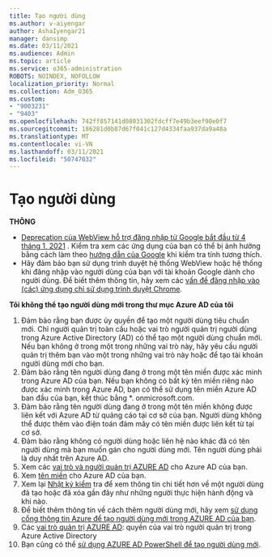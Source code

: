 ```yaml
---
title: Tạo người dùng
ms.author: v-aiyengar
author: AshaIyengar21
manager: dansimp
ms.date: 03/11/2021
ms.audience: Admin
ms.topic: article
ms.service: o365-administration
ROBOTS: NOINDEX, NOFOLLOW
localization_priority: Normal
ms.collection: Adm_O365
ms.custom:
- "9003231"
- "9403"
ms.openlocfilehash: 742ff857141d08031302fdcff7e49b3eef90e0f7
ms.sourcegitcommit: 186281d0b87d67f041c127d4334faa937da9a48a
ms.translationtype: MT
ms.contentlocale: vi-VN
ms.lasthandoff: 03/11/2021
ms.locfileid: "50747032"
---
```

# <a name="create-user"></a>Tạo người dùng

**THÔNG**

- [Deprecation của WebView hỗ trợ đăng nhập từ Google bắt đầu từ 4 tháng 1, 2021](https://docs.microsoft.com/azure/active-directory/external-identities/google-federation#deprecation-of-webview-sign-in-support) . Kiểm tra xem các ứng dụng của bạn có thể bị ảnh hưởng bằng cách làm theo [hướng dẫn của Google](https://go.microsoft.com/fwlink/?linkid=2157323) khi kiểm tra tính tương thích.
- Hãy đảm bảo bạn sử dụng trình duyệt hệ thống WebView hoặc hệ thống khi đăng nhập vào người dùng của bạn với tài khoản Google dành cho người dùng. Để biết thêm thông tin, hãy xem các [vấn đề đăng nhập vào (các) ứng dụng chỉ sử dụng trình duyệt Chrome](https://docs.microsoft.com/office365/troubleshoot/miscellaneous/chrome-behavior-affects-applications).

**Tôi không thể tạo người dùng mới trong thư mục Azure AD của tôi**

1. Đảm bảo rằng bạn được ủy quyền để tạo một người dùng tiêu chuẩn mới. Chỉ người quản trị toàn cầu hoặc vai trò người quản trị người dùng trong Azure Active Directory (AD) có thể tạo một người dùng chuẩn mới. Nếu bạn không ở trong một trong những vai trò này, hãy yêu cầu người quản trị thêm bạn vào một trong những vai trò này hoặc để tạo tài khoản người dùng mới cho bạn.
1. Đảm bảo rằng tên người dùng đang ở trong một tên miền được xác minh trong Azure AD của bạn. Nếu bạn không có bất kỳ tên miền riêng nào được xác minh trong Azure AD, bạn có thể sử dụng tên miền Azure AD ban đầu của bạn, kết thúc bằng *. onmicrosoft.com.
1. Đảm bảo rằng tên người dùng đang ở trong một tên miền không được liên kết với Azure AD từ quảng cáo tại cơ sở của bạn. Người dùng không thể được thêm vào điện toán đám mây có tên miền được liên kết từ tại cơ sở.
1. Đảm bảo rằng không có người dùng hoặc liên hệ nào khác đã có tên người dùng mà bạn muốn gán cho người dùng mới. Tên người dùng phải là duy nhất trên Azure AD.
1. Xem các [vai trò và người quản trị AZURE AD](https://portal.azure.com/#blade/Microsoft_AAD_IAM/ActiveDirectoryMenuBlade/RolesAndAdministrators) cho Azure AD của bạn.
1. Xem [tên miền](https://portal.azure.com/#blade/Microsoft_AAD_IAM/ActiveDirectoryMenuBlade/RolesAndAdministrators) cho Azure AD của bạn.
1. Xem lại [Nhật ký kiểm](https://portal.azure.com/#blade/Microsoft_AAD_IAM/ActiveDirectoryMenuBlade/RolesAndAdministrators) tra để xem thông tin chi tiết hơn về một người dùng đã tạo hoặc đã xóa gần đây như những người thực hiện hành động và khi nào.
1. Để biết thêm thông tin về cách thêm người dùng mới, hãy xem [sử dụng cổng thông tin Azure để tạo người dùng mới trong AZURE AD của bạn](/azure/active-directory/active-directory-users-create-azure-portal).
1. Các [vai trò quản trị AZURE AD](https://docs.microsoft.com/azure/active-directory/active-directory-assign-admin-roles): quyền của vai trò người quản trị trong Azure Active Directory
1. Bạn cũng có thể [sử dụng AZURE AD PowerShell để tạo người dùng mới](https://docs.microsoft.com/powershell/module/azuread/new-azureaduser?view=azureadps-2.0).

